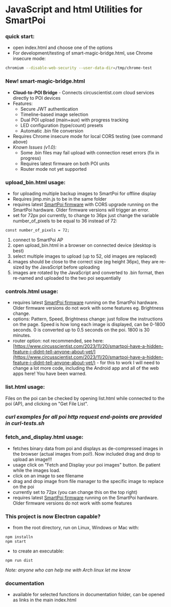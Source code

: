 # JavaScript and html Utilities for SmartPoi 
### quick start: 
- open index.html and choose one of the options
- For development/testing of smart-magic-bridge.html, use Chrome insecure mode:
```bash
chromium --disable-web-security --user-data-dir=/tmp/chrome-test
```

### New! smart-magic-bridge.html
- **Cloud-to-POI Bridge** - Connects circuscientist.com cloud services directly to POI devices
- Features:
  - Secure JWT authentication
  - Timeline-based image selection
  - Dual POI upload (main+aux) with progress tracking
  - LED configuration (type/count) presets
  - Automatic .bin file conversion
- Requires Chrome insecure mode for local CORS testing (see command above)
- *Known Issues (v1.0):*
  - Some .bin files may fail upload with connection reset errors (fix in progress)
  - Requires latest firmware on both POI units
  - Router mode not yet supported

### upload_bin.html usage: 
- for uploading multiple backup images to SmartPoi for offline display
- Requires jimp.min.js to be in the same folder
- requires latest [SmartPoi firmware](https://github.com/tomjuggler/SmartPoi-Firmware) with CORS upgrade running on the SmartPoi hardware. Older firmware versions will trigger an error. 
- set for 72px poi currently, to change to 36px just change the variable number_of_pixels to be equal to 36 instead of 72: 
```
const number_of_pixels = 72;
```

1. connect to SmartPoi AP
2. open upload_bin.html in a browser on connected device (desktop is best)
3. select multiple images to upload (up to 52, old images are replaced) 
4. images should be close to the correct size (eg height 36px), they are re-sized by the JavaScript before uploading
5. images are rotated by the JavaScript and converted to .bin format, then re-named and uploaded to the two poi sequentially

### controls.html usage: 
- requires latest [SmartPoi firmware](https://github.com/tomjuggler/SmartPoi-Firmware) running on the SmartPoi hardware. Older firmware versions do not work with some features eg. Brightness change.
- options: Pattern, Speed, Brightness change: just follow the instructions on the page. Speed is how long each image is displayed, can be 0-1800 seconds. 0 is converted up to 0.5 seconds on the poi. 1800 is 30 minutes. 
- router option: not recommended, see here: [https://www.circusscientist.com/2023/11/20/smartpoi-have-a-hidden-feature-i-didnt-tell-anyone-about-yet/](https://www.circusscientist.com/2023/11/20/smartpoi-have-a-hidden-feature-i-didnt-tell-anyone-about-yet/) - for this to work I will need to change a lot more code, including the Android app and all of the web apps here! You have been warned.

### list.html usage: 
Files on the poi can be checked by opening list.html while connected to the poi (AP), and clicking on "Get File List". 

### *curl examples for all poi http request end-points are provided in curl-tests.sh*

### fetch_and_display.html usage:
- fetches binary data from poi and displays as de-compressed images in the browser (actual images from poi!). Now included drag and drop to upload an image!!! 
- usage click on "Fetch and Display your poi images" button. Be patient while the images load. 
- click on an image to see filename
- drag and drop image from file manager to the specific image  to replace on the poi
- currently set to 72px (you can change this on the top right)
- requires latest [SmartPoi firmware](https://github.com/tomjuggler/SmartPoi-Firmware) running on the SmartPoi hardware. Older firmware versions do not work with some features

### This project is now Electron capable? 
- from the root directory, run on Linux, Windows or Mac with: 
```
npm installn
npm start
```
- to create an executable: 
``` 
npm run dist 
```
*Note: anyone who can help me with Arch linux let me know*

### documentation
- available for selected functions in documentation folder, can be opened as links in the main index.html
